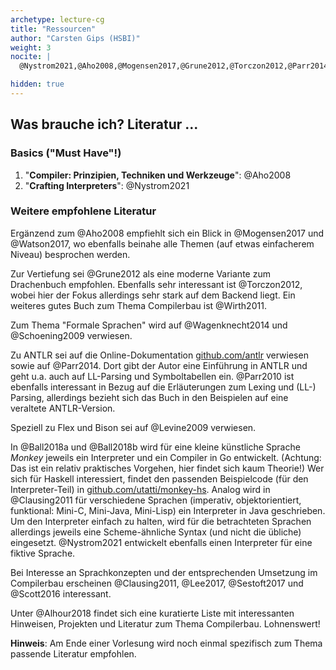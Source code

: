 ```yaml
---
archetype: lecture-cg
title: "Ressourcen"
author: "Carsten Gips (HSBI)"
weight: 3
nocite: |
  @Nystrom2021,@Aho2008,@Mogensen2017,@Grune2012,@Torczon2012,@Parr2014

hidden: true
---
```



## Was brauche ich? Literatur ...

### Basics ("Must Have"!)

1.  "**Compiler: Prinzipien, Techniken und Werkzeuge**": @Aho2008
2.  "**Crafting Interpreters**": @Nystrom2021

### Weitere empfohlene Literatur

Ergänzend zum @Aho2008 empfiehlt sich ein Blick in @Mogensen2017 und @Watson2017, wo ebenfalls beinahe
alle Themen (auf etwas einfacherem Niveau) besprochen werden.

Zur Vertiefung sei @Grune2012 als eine moderne Variante zum Drachenbuch empfohlen. Ebenfalls sehr interessant
ist @Torczon2012, wobei hier der Fokus allerdings sehr stark auf dem Backend liegt. Ein weiteres gutes Buch
zum Thema Compilerbau ist @Wirth2011.

Zum Thema "Formale Sprachen" wird auf @Wagenknecht2014 und @Schoening2009 verwiesen.

Zu ANTLR sei auf die Online-Dokumentation [github.com/antlr](https://github.com/antlr/antlr4) verwiesen
sowie auf @Parr2014. Dort gibt der Autor eine Einführung in ANTLR und geht u.a. auch auf LL-Parsing und
Symboltabellen ein. @Parr2010 ist ebenfalls interessant in Bezug auf die Erläuterungen zum Lexing und
(LL-) Parsing, allerdings bezieht sich das Buch in den Beispielen auf eine veraltete ANTLR-Version.

Speziell zu Flex und Bison sei auf @Levine2009 verwiesen.

In @Ball2018a und @Ball2018b wird für eine kleine künstliche Sprache *Monkey* jeweils ein Interpreter und ein
Compiler in Go entwickelt. (Achtung: Das ist ein relativ praktisches Vorgehen, hier findet sich kaum Theorie!)
Wer sich für Haskell interessiert, findet den passenden Beispielcode (für den Interpreter-Teil) in
[github.com/utatti/monkey-hs](https://github.com/utatti/monkey-hs).
Analog wird in @Clausing2011 für verschiedene Sprachen (imperativ, objektorientiert, funktional: Mini-C,
Mini-Java, Mini-Lisp) ein Interpreter in Java geschrieben. Um den Interpreter einfach zu halten, wird für die
betrachteten Sprachen allerdings jeweils eine Scheme-ähnliche Syntax (und nicht die übliche) eingesetzt.
@Nystrom2021 entwickelt ebenfalls einen Interpreter für eine fiktive Sprache.

Bei Interesse an Sprachkonzepten und der entsprechenden Umsetzung im Compilerbau erscheinen @Clausing2011,
@Lee2017, @Sestoft2017 und @Scott2016 interessant.

Unter @Alhour2018 findet sich eine kuratierte Liste mit interessanten Hinweisen, Projekten und Literatur zum
Thema Compilerbau. Lohnenswert!

**Hinweis**: Am Ende einer Vorlesung wird noch einmal spezifisch zum Thema passende Literatur empfohlen.
